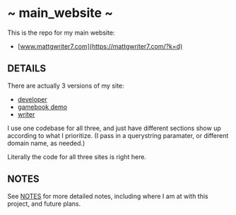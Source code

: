 # ~ main_website ~
This is the repo for my main website:   
* [www.mattgwriter7.com](https://mattgwriter7.com/?k=d)

## DETAILS
There are actually 3 versions of my site:  
* [developer](https://mattgarvin.com)   
* [gamebook demo](https://mattgwriter7.com/?k=b)   
* [writer](https://mattgwriter7.com/?k=w)    

I use one codebase for all three, and just have different sections show up according to what I prioritize.  (I pass in a querystring paramater, or different domain name, as needed.)

Literally the code for all three sites is right here.  

## NOTES
See [NOTES](https://github.com/mattgwriter7/main_website/blob/main/NOTES.md)  for more detailed notes, including where I am at with this project, and future plans.
